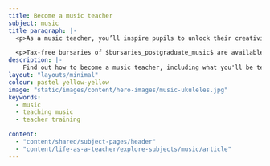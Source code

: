 ```yaml
---
title: Become a music teacher
subject: music
title_paragraph: |-
  <p>As a music teacher, you’ll inspire pupils to unlock their creativity and express themselves through performance. You’ll foster a lifelong appreciation of music, enriching their lives beyond the classroom.</p>

  <p>Tax-free bursaries of $bursaries_postgraduate_music$ are available for eligible trainee music teachers.</p>
description: |-
    Find out how to become a music teacher, including what you'll be teaching and what funding is available to help you train.
layout: "layouts/minimal"
colour: pastel yellow-yellow
image: "static/images/content/hero-images/music-ukuleles.jpg"
keywords:
  - music
  - teaching music
  - teacher training

content:
  - "content/shared/subject-pages/header"
  - "content/life-as-a-teacher/explore-subjects/music/article"
---
```

